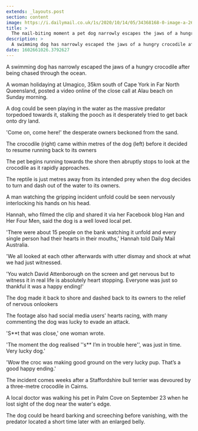 ```yaml
--- 
extends: _layouts.post 
section: content 
image: https://i.dailymail.co.uk/1s/2020/10/14/05/34368168-0-image-a-26_1602648768146.jpg 
title: > 
  The nail-biting moment a pet dog narrowly escapes the jaws of a hungry crocodile 
description: > 
  A swimming dog has narrowly escaped the jaws of a hungry crocodile after being chased through the ocean.Very lucky dog.'The incident comes weeks after a Staffordshire bull terrier was devoured by a three-metre crocodile in Cairns.A local doctor was walking his pet in Palm Cove on September 23 when he lost sight of the dog near the water's edge.The dog could be heard barking and screeching before vanishing, with the predator located a short time later with an enlarged belly. 
date: 1602661026.3792627 
--- 
```

A swimming dog has narrowly escaped the jaws of a hungry crocodile after being chased through the ocean.

A woman holidaying at Umagico, 35km south of Cape York in Far North Queensland, posted a video online of the close call at Alau beach on Sunday morning.

A dog could be seen playing in the water as the massive predator torpedoed towards it, stalking the pooch as it desperately tried to get back onto dry land.

'Come on, come here!' the desperate owners beckoned from the sand.

The crocodile (right) came within metres of the dog (left) before it decided to resume running back to its owners

The pet begins running towards the shore then abruptly stops to look at the crocodile as it rapidly approaches.

The reptile is just metres away from its intended prey when the dog decides to turn and dash out of the water to its owners.

A man watching the gripping incident unfold could be seen nervously interlocking his hands on his head.

Hannah, who filmed the clip and shared it via her Facebook blog Han and Her Four Men, said the dog is a well loved local pet.

'There were about 15 people on the bank watching it unfold and every single person had their hearts in their mouths,' Hannah told Daily Mail Australia.

'We all looked at each other afterwards with utter dismay and shock at what we had just witnessed.

'You watch David Attenborough on the screen and get nervous but to witness it in real life is absolutely heart stopping. Everyone was just so thankful it was a happy ending!'

The dog made it back to shore and dashed back to its owners to the relief of nervous onlookers

The footage also had social media users' hearts racing, with many commenting the dog was lucky to evade an attack.

'S**t that was close,' one woman wrote.

'The moment the dog realised ''s** I’m in trouble here'', was just in time. Very lucky dog.'

'Wow the croc was making good ground on the very lucky pup. That’s a good happy ending.'

The incident comes weeks after a Staffordshire bull terrier was devoured by a three-metre crocodile in Cairns.

A local doctor was walking his pet in Palm Cove on September 23 when he lost sight of the dog near the water's edge.

The dog could be heard barking and screeching before vanishing, with the predator located a short time later with an enlarged belly.